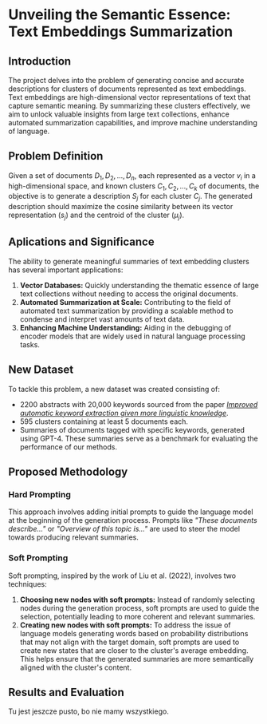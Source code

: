 # Unveiling the Semantic Essence: Text Embeddings Summarization

## Introduction

The project delves into the problem of generating concise and accurate descriptions for clusters of documents represented as text embeddings. Text embeddings are high-dimensional vector representations of text that capture semantic meaning. By summarizing these clusters effectively, we aim to unlock valuable insights from large text collections, enhance automated summarization capabilities, and improve machine understanding of language.

## Problem Definition

Given a set of documents ${D_1, D_2, ..., D_n}$, each represented as a vector $v_i$ in a high-dimensional space, and known clusters ${C_1, C_2, ..., C_k}$ of documents, the objective is to generate a description $S_j$ for each cluster $C_j$. The generated description should maximize the cosine similarity between its vector representation ($s_j$) and the centroid of the cluster ($μ_ j$).

## Aplications and Significance

The ability to generate meaningful summaries of text embedding clusters has several important applications:

1. **Vector Databases:** Quickly understanding the thematic essence of large text collections without needing to access the original documents.
2. **Automated Summarization at Scale:** Contributing to the field of automated text summarization by providing a scalable method to condense and interpret vast amounts of text data.
3. **Enhancing Machine Understanding:** Aiding in the debugging of encoder models that are widely used in natural language processing tasks.

## New Dataset

To tackle this problem, a new dataset was created consisting of:

- 2200 abstracts with 20,000 keywords sourced from the paper [_Improved automatic keyword extraction given more linguistic knowledge_](https://aclanthology.org/W03-1028.pdf).
- 595 clusters containing at least 5 documents each.
- Summaries of documents tagged with specific keywords, generated using GPT-4. These summaries serve as a benchmark for evaluating the performance of our methods.

## Proposed Methodology

### Hard Prompting

This approach involves adding initial prompts to guide the language model at the beginning of the generation process. Prompts like _"These documents describe..."_ or _"Overview of this topic is..."_ are used to steer the model towards producing relevant summaries.

### Soft Prompting

Soft prompting, inspired by the work of Liu et al. (2022), involves two techniques:

1. **Choosing new nodes with soft prompts:** Instead of randomly selecting nodes during the generation process, soft prompts are used to guide the selection, potentially leading to more coherent and relevant summaries.
2. **Creating new nodes with soft prompts:** To address the issue of language models generating words based on probability distributions that may not align with the target domain, soft prompts are used to create new states that are closer to the cluster's average embedding. This helps ensure that the generated summaries are more semantically aligned with the cluster's content.

## Results and Evaluation

<!-- TODO -->

Tu jest jeszcze pusto, bo nie mamy wszystkiego.
